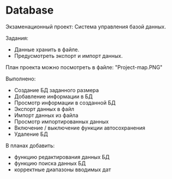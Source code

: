 # Database

Экзаменационный проект: Система управления базой данных. 

Задания:
- Данные хранить в файле. 
- Предусмотреть экспорт и импорт данных.

План проекта можно посмотреть в файле: "Project-map.PNG"

Выполнено:
- Создание БД заданного размера
- Добавление информации в БД
- Просмотр информации в созданной БД
- Экспорт данных в файл
- Импорт данных из файла
- Просмотр импортированных данных
- Включение / выключение функции автосохранения
- Удаление БД

В планах добавить:
- функцию редактирования данных БД
- функцию поиска данных БД
- корректные диапазоны вводимых дат
